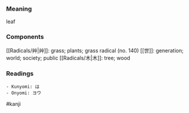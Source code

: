 ### Meaning

leaf

### Components

[[Radicals/艸|艸]]: grass; plants; grass radical (no. 140) [[世]]: generation; world; society; public [[Radicals/木|木]]: tree; wood

### Readings

```
- Kunyomi: は
- Onyomi: ヨウ
```

#kanji